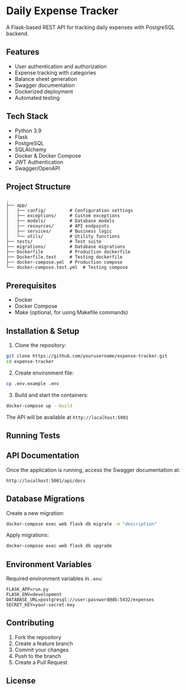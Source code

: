 # Daily Expense Tracker

A Flask-based REST API for tracking daily expenses with PostgreSQL backend.

## Features

- User authentication and authorization
- Expense tracking with categories
- Balance sheet generation
- Swagger documentation
- Dockerized deployment
- Automated testing

## Tech Stack

- Python 3.9
- Flask
- PostgreSQL
- SQLAlchemy
- Docker & Docker Compose
- JWT Authentication
- Swagger/OpenAPI

## Project Structure

```
.
├── app/
│   ├── config/         # Configuration settings
│   ├── exceptions/     # Custom exceptions
│   ├── models/         # Database models
│   ├── resources/      # API endpoints
│   ├── services/       # Business logic
│   └── utils/          # Utility functions
├── tests/              # Test suite
├── migrations/         # Database migrations
├── Dockerfile          # Production dockerfile
├── Dockerfile.test     # Testing dockerfile
├── docker-compose.yml  # Production compose
└── docker-compose.test.yml  # Testing compose
```

## Prerequisites

- Docker
- Docker Compose
- Make (optional, for using Makefile commands)

## Installation & Setup

1. Clone the repository:
```bash
git clone https://github.com/yourusername/expense-tracker.git
cd expense-tracker
```

2. Create environment file:
```bash
cp .env.example .env
```

3. Build and start the containers:
```bash
docker-compose up --build
```

The API will be available at `http://localhost:5001`


## Running Tests

<!-- This remains to do for now  -->
<!-- 
Using Docker:
```bash
docker-compose -f docker-compose.test.yml up --build
```

Locally:
```bash
pytest -v
``` -->

## API Documentation

Once the application is running, access the Swagger documentation at:
```
http://localhost:5001/api/docs
```

## Database Migrations

Create a new migration:
```bash
docker-compose exec web flask db migrate -m "description"
```

Apply migrations:
```bash
docker-compose exec web flask db upgrade
```

## Environment Variables

Required environment variables in `.env`:

```
FLASK_APP=run.py
FLASK_ENV=development
DATABASE_URL=postgresql://user:password@db:5432/expenses
SECRET_KEY=your-secret-key
```

## Contributing

1. Fork the repository
2. Create a feature branch
3. Commit your changes
4. Push to the branch
5. Create a Pull Request

## License

